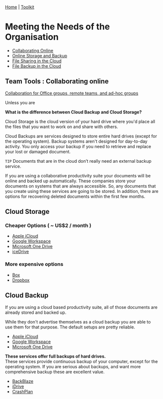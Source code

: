 [Home](index.html) | [Toolkit](Toolkit.html)


# Meeting the Needs of the Organisation


* [Collaborating Online](#collaboration)
* [Online Storage and Backup](#differences)
* [File Sharing in the Cloud](#sharing)
* [File Backup in the Cloud](#backup)
  
## Team Tools : Collaborating online <a name="collaboration"></a>
  
[Collaboration for Office groups, remote teams, and ad-hoc groups](Collaboration.html)

Unless you are 
  


**What is the difference between Cloud Backup and Cloud Storage?**  <a name="differences"></a>

Cloud Storage is the cloud version of your hard drive where you'd place all the files that you want to work on and share with others. 

Cloud Backups are services designed to store entire hard drives (except for the operating system). Backup systems aren't designed for day-to-day activity. You only access your backup if you need to retrieve and replace your lost or damaged document.

``TIP`` Documents that are in the cloud don’t really need an external backup service. 

If you are using a collaborative productivity suite your documents will be online and backed up automatically. These companies store your documents on systems that are always accessible. So, any documents that you create using these services are going to be stored. In addition, there are options for recovering deleted documents within the first few months. 


## Cloud Storage  <a name="sharing"></a>
  
### Cheaper Options ( ~ US$2 / month )
* [Apple iCloud](https://support.apple.com/en-gb/guide/icloud/mm3d17a80e23/icloud)  
* [Google Workspace](https://workspace.google.com/products/drive/)  
* [Microsoft One Drive](https://www.microsoft.com/en-nz/microsoft-365/onedrive/online-cloud-storage)
* [iceDrive](https://icedrive.net)  
  
### More expensive options
* [Box](https://www.box.com)  
* [Dropbox](https://www.dropbox.com)  

  
## Cloud Backup    <a name="backup"></a>
If you are using a cloud based productivity suite, all of those documents are already stored and backed up. 

While they don't advertise themselves as a cloud backup you are able to use them for that purpose. The default setups are pretty reliable. 
* [Apple iCloud](https://support.apple.com/en-gb/guide/icloud/mm3d17a80e23/icloud)  
* [Google Workspace](https://workspace.google.com/products/drive/)  
* [Microsoft One Drive](https://www.microsoft.com/en-nz/microsoft-365/onedrive/online-cloud-storage)
 
**These services offer full backups of hard drives.**  
These services provide continuous backup of your computer, except for the operating system. If you are serious about backups, and want more comprehensive backup these are excellent value.  

- [BackBlaze](https://www.backblaze.com)  
- [iDrive](https://www.idrive.com)  
- [CrashPlan](https://www.crashplan.com/en-us/)  
 
 
